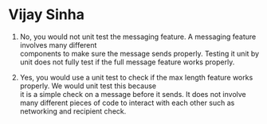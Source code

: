 # Vijay Sinha  
  
1) No, you would not unit test the messaging feature. A messaging feature involves many different  
components to make sure the message sends properly. Testing it unit by unit does not fully test if the full message feature works properly.   
  

2) Yes, you would use a unit test to check if the max length feature works properly. We would unit test this because   
it is a simple check on a message before it sends. It does not involve many different pieces of code to interact with each other such as networking and recipient check.  
  
